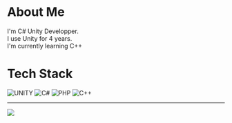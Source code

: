 # About Me
I'm C# Unity Developper.<br>I use Unity for 4 years. <br> I'm currently learning C++<br>


# Tech Stack
![UNITY](https://img.shields.io/badge/Unity-%2320232a.svg?style=for-the-badge&logo=unity&logoColor=white) ![C#](https://img.shields.io/badge/c%23-%23239120.svg?style=for-the-badge&logo=c-sharp&logoColor=white) ![PHP](https://img.shields.io/badge/php-%23777BB4.svg?style=for-the-badge&logo=php&logoColor=white) ![C++](https://img.shields.io/badge/c++-%2300599C.svg?style=for-the-badge&logo=c%2B%2B&logoColor=white)



---
[![](https://visitcount.itsvg.in/api?id=yatsouki&icon=2&color=3)](https://visitcount.itsvg.in)

<!-- Proudly created with GPRM ( https://gprm.itsvg.in ) -->
